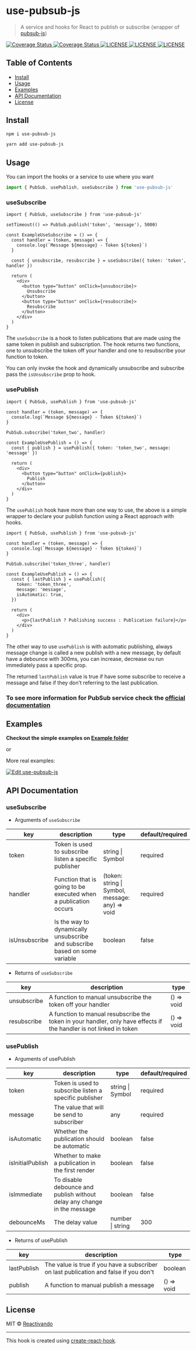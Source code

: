 # use-pubsub-js

> A service and hooks for React to publish or subscribe (wrapper of [pubsub-js](https://github.com/mroderick/PubSubJS))

<a target="_blank" href="https://www.npmjs.com/package/use-pubsub-js">
  <img src="https://img.shields.io/npm/v/use-pubsub-js.svg" alt="Coverage Status">
</a>
<a target="_blank" href="https://coveralls.io/github/reactivando/use-pubsub-js?branch=master">
  <img src="https://coveralls.io/repos/github/reactivando/use-pubsub-js/badge.svg?branch=master" alt="Coverage Status">
</a>
<a target="_blank" href="https://github.com/reactivando/use-pubsub-js/blob/master/LICENSE">
  <img src="https://img.shields.io/github/license/reactivando/use-pubsub-js?style=plastic" alt="LICENSE">
</a>
<a target="_blank" href="https://app.codacy.com/gh/reactivando/use-pubsub-js/dashboard">
  <img src="https://img.shields.io/codacy/grade/b1c4b6ce43164da49a7fa937ee917df7?style=plastic" alt="LICENSE">
</a>
<a target="_blank" href="https://bundlephobia.com/result?p=use-pubsub-js">
  <img src="https://img.shields.io/bundlephobia/min/use-pubsub-js?style=plastic" alt="LICENSE">
</a>


## Table of Contents

- [Install](#install)
- [Usage](#usage)
- [Examples](#examples)
- [API Documentation](#api-documentation)
- [License](#license)

## Install

```bash
npm i use-pubsub-js
```
```bash
yarn add use-pubsub-js
```

## Usage

You can import the hooks or a service to use where you want

```ts
import { PubSub, usePublish, useSubscribe } from 'use-pubsub-js'
```

### useSubscribe
```tsx
import { PubSub, useSubscribe } from 'use-pubsub-js'

setTimeout(() => PubSub.publish('token', 'message'), 5000)

const ExampleUseSubscribe = () => {
  const handler = (token, message) => {
    console.log(`Message ${message} - Token ${token}`)
  }

  const { unsubscribe, resubscribe } = useSubscribe({ token: 'token', handler })

  return (
    <div>
      <button type="button" onClick={unsubscribe}>
        Unsubscribe
      </button>
      <button type="button" onClick={resubscribe}>
        Resubscribe
      </button>
    </div>
  )
}
```

The `useSubscribe` is a hook to listen publications that are made using the same
token in publish and subscription. The hook returns two functions, one to
unsubscribe the token off your handler and one to resubscribe your function to
token.

You can only invoke the hook and dynamically unsubscribe and subscribe pass the
`isUnsubscribe` prop to hook.

### usePublish
```tsx
import { PubSub, usePublish } from 'use-pubsub-js'

const handler = (token, message) => {
  console.log(`Message ${message} - Token ${token}`)
}

PubSub.subscribe('token_two', handler)

const ExampleUsePublish = () => {
  const { publish } = usePublish({ token: 'token_two', message: 'message' })

  return (
    <div>
      <button type="button" onClick={publish}>
        Publish
      </button>
    </div>
  )
}
```

The `usePublish` hook have more than one way to use, the above is a simple wrapper
to declare your publish function using a React approach with hooks.

```tsx
import { PubSub, usePublish } from 'use-pubsub-js'

const handler = (token, message) => {
  console.log(`Message ${message} - Token ${token}`)
}

PubSub.subscribe('token_three', handler)

const ExampleUsePublish = () => {
  const { lastPublish } = usePublish({
    token: 'token_three',
    message: 'message',
    isAutomatic: true,
  })

  return (
    <div>
      <p>{lastPublish ? Publishing success : Publication failure}</p>
    </div>
  )
}
```

The other way to use `usePublish` is with automatic publishing, always message
change is called a new publish with a new message, by default have a debounce with
300ms, you can increase, decrease ou run immediately pass a specific prop.

The returned `lastPublish` value is true if have some subscribe to receive a
message and false if they don't referring to the last publication.

### To see more information for PubSub service check the [official documentation](https://github.com/mroderick/PubSubJS)

## Examples

**Checkout the simple examples on [Example folder](https://github.com/reactivando/use-pubsub-js/blob/master/example/src/App.js)**

or

More real examples:

[![Edit use-pubsub-js](https://codesandbox.io/static/img/play-codesandbox.svg)](https://codesandbox.io/s/use-pubsub-js-ei2ly?fontsize=14&hidenavigation=1&theme=dark)

## API Documentation

### useSubscribe

* Arguments of `useSubscribe`

| key           | description                                                                | type                                            | default/required |
| ------------- | -------------------------------------------------------------------------- | ----------------------------------------------- | ---------------- |
| token         | Token is used to subscribe listen a specific publisher                     | string \| Symbol                                | required         |
| handler       | Function that is going to be executed when a publication occurs            | (token: string \| Symbol, message: any) => void | required         |
| isUnsubscribe | Is the way to dynamically unsubscribe and subscribe based on some variable | boolean                                         | false            |

* Returns of `useSubscribe`

| key         | description                                                                                                         | type       |
| ----------- | ------------------------------------------------------------------------------------------------------------------- | ---------- |
| unsubscribe | A function to manual unsubscribe the token off your handler                                                         | () => void |
| resubscribe | A function to manual resubscribe the token in your handler, only have effects if the handler is not linked in token | () => void |

### usePublish

* Arguments of usePublish

| key              | description                                                             | type             | default/required |
| ---------------- | ----------------------------------------------------------------------- | ---------------- | ---------------- |
| token            | Token is used to subscribe listen a specific publisher                  | string \| Symbol | required         |
| message          | The value that will be send to subscriber                               | any              | required         |
| isAutomatic      | Whether the publication should be automatic                             | boolean          | false            |
| isInitialPublish | Whether to make a publication in the first render                       | boolean          | false            |
| isImmediate      | To disable debounce and publish without delay any change in the message | boolean          | false            |
| debounceMs       | The delay value                                                         | number \| string | 300              |

* Returns of usePublish

| key         | description                                                                           | type       |
| ----------- | ------------------------------------------------------------------------------------- | ---------- |
| lastPublish | The value is true if you have a subscriber on last publication and false if you don't | boolean    |
| publish     | A function to manual publish a message                                                | () => void |

## License

MIT © [Reactivando](https://github.com/reactivando/use-pubsub-js/blob/master/LICENSE)

---

This hook is created using [create-react-hook](https://github.com/hermanya/create-react-hook).
